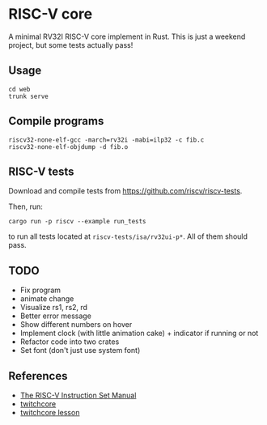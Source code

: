 # RISC-V core

A minimal RV32I RISC-V core implement in Rust. This is just a weekend project, but some tests actually pass!

## Usage

```
cd web
trunk serve
```

## Compile programs

```
riscv32-none-elf-gcc -march=rv32i -mabi=ilp32 -c fib.c
riscv32-none-elf-objdump -d fib.o
```

## RISC-V tests

Download and compile tests from https://github.com/riscv/riscv-tests.

Then, run:

```
cargo run -p riscv --example run_tests
```

to run all tests located at `riscv-tests/isa/rv32ui-p*`. All of them should pass.

## TODO

* Fix program
* animate change
* Visualize rs1, rs2, rd
* Better error message
* Show different numbers on hover
* Implement clock (with little animation cake) + indicator if running or not
* Refactor code into two crates
* Set font (don't just use system font)

## References

* [The RISC-V Instruction Set Manual](https://riscv.org/wp-content/uploads/2017/05/riscv-spec-v2.2.pdf)
* [twitchcore](https://github.com/geohot/twitchcore)
* [twitchcore lesson](https://www.youtube.com/watch?v=camQ9QeBY9Q)
